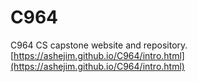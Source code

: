 # C964
C964 CS capstone  website and repository. 
[https://ashejim.github.io/C964/intro.html](https://ashejim.github.io/C964/intro.html)
